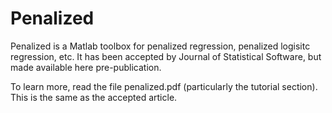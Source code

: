 # Penalized
Penalized is a Matlab toolbox for penalized regression, penalized logisitc regression, etc. It has been accepted by 
Journal of Statistical Software, but made available here pre-publication. 

To learn more, read the file penalized.pdf (particularly the tutorial section). This is the same as the accepted article.
